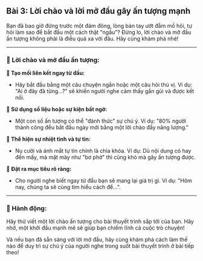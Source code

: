 ## Bài 3: Lời chào và lời mở đầu gây ấn tượng mạnh

Bạn đã bao giờ đứng trước một đám đông, lòng bàn tay ướt đẫm mồ hôi, tự hỏi làm sao để bắt đầu một cách thật "ngầu"? Đừng lo, lời chào và mở đầu ấn tượng không phải là điều quá xa vời đâu. Hãy cùng khám phá nhé!

---

### 📌 Lời chào và mở đầu ấn tượng:

**🔹 Tạo mối liên kết ngay từ đầu:**
- Hãy bắt đầu bằng một câu chuyện ngắn hoặc một câu hỏi thú vị. Ví dụ: "Ai ở đây đã từng...?" sẽ khiến người nghe cảm thấy gần gũi và được kết nối.

**🔹 Sử dụng số liệu hoặc sự kiện bất ngờ:**
- Một con số ấn tượng có thể "đánh thức" sự chú ý. Ví dụ: "80% người thành công đều bắt đầu ngày mới bằng một lời chào đầy năng lượng."

**🔹 Thể hiện sự nhiệt tình và tự tin:**
- Nụ cười và ánh mắt tự tin chính là chìa khóa. Ví dụ: Dù nội dung có hay đến mấy, mà mặt mày như "bơ phờ" thì cũng khó mà gây ấn tượng được.

**🔹 Đặt ra mục tiêu rõ ràng:**
- Cho người nghe biết ngay từ đầu bạn sẽ mang lại giá trị gì. Ví dụ: "Hôm nay, chúng ta sẽ cùng tìm hiểu cách để...".

---

### 🚀 Hành động:

Hãy thử viết một lời chào ấn tượng cho bài thuyết trình sắp tới của bạn. Hãy nhớ, một khởi đầu mạnh mẽ sẽ giúp bạn chiếm lĩnh cả cuộc trò chuyện!

Và nếu bạn đã sẵn sàng với lời mở đầu, hãy cùng khám phá cách làm thế nào để duy trì sự chú ý của người nghe trong suốt bài thuyết trình ở bài tiếp theo!